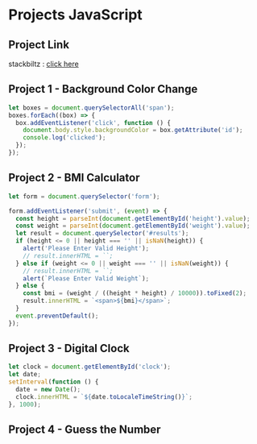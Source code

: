 # Projects JavaScript
## Project Link
stackbiltz : [click here](https://stackblitz.com/edit/dom-project-chaiaurcode?file=index.html)  

## Project 1 - Background Color Change
```Javascript
let boxes = document.querySelectorAll('span');
boxes.forEach((box) => {
  box.addEventListener('click', function () {
    document.body.style.backgroundColor = box.getAttribute('id');
    console.log('clicked');
  });
});
```

## Project 2 - BMI Calculator
```Javascript
let form = document.querySelector('form');

form.addEventListener('submit', (event) => {
  const height = parseInt(document.getElementById('height').value);
  const weight = parseInt(document.getElementById('weight').value);
  let result = document.querySelector('#results');
  if (height <= 0 || height === '' || isNaN(height)) {
    alert('Please Enter Valid Height');
    // result.innerHTML = ``;
  } else if (weight <= 0 || weight === '' || isNaN(weight)) {
    // result.innerHTML = ``;
    alert(`Please Enter Valid Weight`);
  } else {
    const bmi = (weight / ((height * height) / 10000)).toFixed(2);
    result.innerHTML = `<span>${bmi}</span>`;
  }
  event.preventDefault();
});
```

## Project 3 - Digital Clock
```javascript
let clock = document.getElementById('clock');
let date;
setInterval(function () {
  date = new Date();
  clock.innerHTML = `${date.toLocaleTimeString()}`;
}, 1000);
```

## Project 4 - Guess the Number
```Javascript

```
